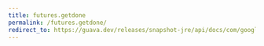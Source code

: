 ```yaml
---
title: futures.getdone
permalink: /futures.getdone/
redirect_to: https://guava.dev/releases/snapshot-jre/api/docs/com/google/common/util/concurrent/Futures.html#getDone-java.util.concurrent.Future-
---
```

